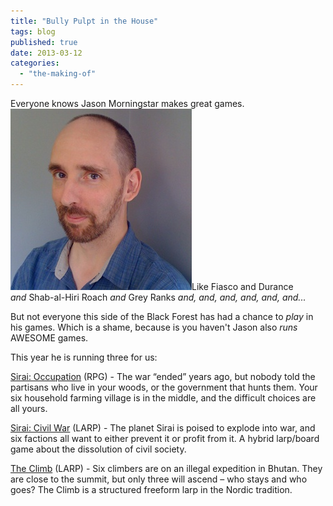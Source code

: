 ```yaml
---
title: "Bully Pulpt in the House"
tags: blog
published: true
date: 2013-03-12
categories: 
  - "the-making-of"
---
```


Everyone knows Jason Morningstar makes great games. [![jason_morningstar](/images/jason_morningstar.jpg)](/images/jason_morningstar.jpg)Like Fiasco and Durance _and_ Shab-al-Hiri Roach _and_ Grey Ranks _and, and, and,_ _and, and, and..._

But not everyone this side of the Black Forest has had a chance to _play_ in his games. Which is a shame, because is you haven't Jason also _runs_ AWESOME games.

This year he is running three for us:

[Sirai: Occupation](http://www.bigbadcon.com/events/sirai-occupation/ "Sirai: Occupation") (RPG) - The war “ended” years ago, but nobody told the partisans who live in your woods, or the government that hunts them. Your six household farming village is in the middle, and the difficult choices are all yours.

[Sirai: Civil War](http://www.bigbadcon.com/events/sirai-civil-war/ "Sirai: Civil War") (LARP) - The planet Sirai is poised to explode into war, and six factions all want to either prevent it or profit from it. A hybrid larp/board game about the dissolution of civil society.

[The Climb](http://www.bigbadcon.com/events/the-climb/ "The Climb") (LARP) - Six climbers are on an illegal expedition in Bhutan. They are close to the summit, but only three will ascend – who stays and who goes? The Climb is a structured freeform larp in the Nordic tradition.
